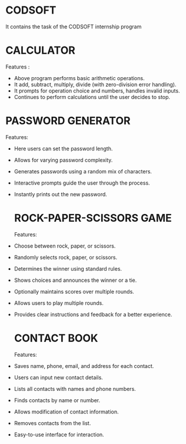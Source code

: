 # CODSOFT
It contains the task of the CODSOFT internship program

# CALCULATOR
  Features :
- Above program performs basic arithmetic operations.
- It add, subtract, multiply, divide (with zero-division error handling).
- It prompts for operation choice and numbers, handles invalid inputs.
- Continues to perform calculations until the user decides to stop.

 # PASSWORD GENERATOR
  Features:
- Here users can set the password length.
- Allows for varying password complexity.
- Generates passwords using a random mix of characters.
- Interactive prompts guide the user through the process.
- Instantly prints out the new password.

  # ROCK-PAPER-SCISSORS GAME
  Features:
- Choose between rock, paper, or scissors.
- Randomly selects rock, paper, or scissors.
- Determines the winner using standard rules.
- Shows choices and announces the winner or a tie.
- Optionally maintains scores over multiple rounds.
- Allows users to play multiple rounds.
- Provides clear instructions and feedback for a better experience.

  # CONTACT BOOK
  Features:
-  Saves name, phone, email, and address for each contact.
-  Users can input new contact details.
-  Lists all contacts with names and phone numbers.
-  Finds contacts by name or number.
-  Allows modification of contact information.
-  Removes contacts from the list.
-  Easy-to-use interface for interaction.
